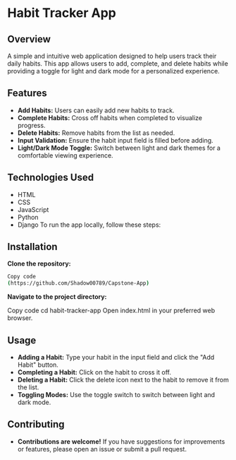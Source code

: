 # Habit Tracker App

## Overview

A simple and intuitive web application designed to help users track their daily habits. This app allows users to add, complete, and delete habits while providing a toggle for light and dark mode for a personalized experience.

## Features
- **Add Habits:** Users can easily add new habits to track.
- **Complete Habits:** Cross off habits when completed to visualize progress.
- **Delete Habits:** Remove habits from the list as needed.
- **Input Validation:** Ensure the habit input field is filled before adding.
- **Light/Dark Mode Toggle:** Switch between light and dark themes for a comfortable viewing experience.

## Technologies Used
- HTML
- CSS
- JavaScript
- Python
- Django
To run the app locally, follow these steps:

## Installation

**Clone the repository:**

```bash
Copy code
(https://github.com/Shadow00789/Capstone-App)
```
**Navigate to the project directory:**

Copy code
cd habit-tracker-app
Open index.html in your preferred web browser.

## Usage

- **Adding a Habit:** Type your habit in the input field and click the "Add Habit" button.
- **Completing a Habit:** Click on the habit to cross it off.
- **Deleting a Habit:** Click the delete icon next to the habit to remove it from the list.
- **Toggling Modes:** Use the toggle switch to switch between light and dark mode.

## Contributing
- **Contributions are welcome!** If you have suggestions for improvements or features, please open an issue or submit a pull request.


